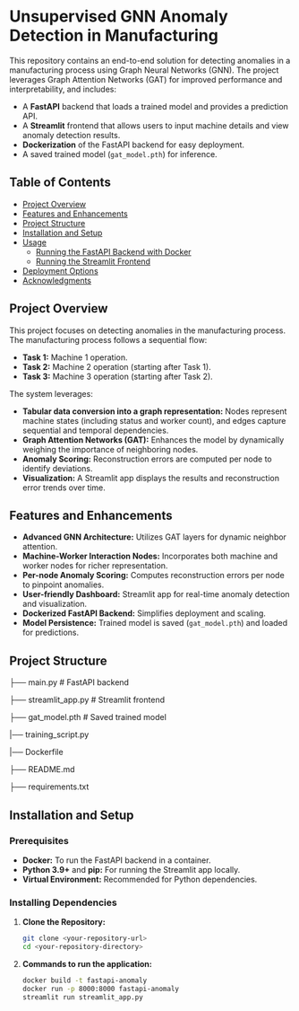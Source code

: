 # Unsupervised GNN Anomaly Detection in Manufacturing

This repository contains an end-to-end solution for detecting anomalies in a manufacturing process using Graph Neural Networks (GNN). The project leverages Graph Attention Networks (GAT) for improved performance and interpretability, and includes:

- A **FastAPI** backend that loads a trained model and provides a prediction API.
- A **Streamlit** frontend that allows users to input machine details and view anomaly detection results.
- **Dockerization** of the FastAPI backend for easy deployment.
- A saved trained model (`gat_model.pth`) for inference.

## Table of Contents

- [Project Overview](#project-overview)
- [Features and Enhancements](#features-and-enhancements)
- [Project Structure](#project-structure)
- [Installation and Setup](#installation-and-setup)
- [Usage](#usage)
  - [Running the FastAPI Backend with Docker](#running-the-fastapi-backend-with-docker)
  - [Running the Streamlit Frontend](#running-the-streamlit-frontend)
- [Deployment Options](#deployment-options)
- [Acknowledgments](#acknowledgments)

## Project Overview

This project focuses on detecting anomalies in the manufacturing process. The manufacturing process follows a sequential flow:
- **Task 1:** Machine 1 operation.
- **Task 2:** Machine 2 operation (starting after Task 1).
- **Task 3:** Machine 3 operation (starting after Task 2).

The system leverages:
- **Tabular data conversion into a graph representation:** Nodes represent machine states (including status and worker count), and edges capture sequential and temporal dependencies.
- **Graph Attention Networks (GAT):** Enhances the model by dynamically weighing the importance of neighboring nodes.
- **Anomaly Scoring:** Reconstruction errors are computed per node to identify deviations.
- **Visualization:** A Streamlit app displays the results and reconstruction error trends over time.

## Features and Enhancements

- **Advanced GNN Architecture:** Utilizes GAT layers for dynamic neighbor attention.
- **Machine-Worker Interaction Nodes:** Incorporates both machine and worker nodes for richer representation.
- **Per-node Anomaly Scoring:** Computes reconstruction errors per node to pinpoint anomalies.
- **User-friendly Dashboard:** Streamlit app for real-time anomaly detection and visualization.
- **Dockerized FastAPI Backend:** Simplifies deployment and scaling.
- **Model Persistence:** Trained model is saved (`gat_model.pth`) and loaded for predictions.

## Project Structure

 
├── main.py # FastAPI backend 

├── streamlit_app.py # Streamlit frontend 

├── gat_model.pth # Saved trained model  

|── training_script.py 

|── Dockerfile

├── README.md

├── requirements.txt 

## Installation and Setup

### Prerequisites

- **Docker:** To run the FastAPI backend in a container.
- **Python 3.9+** and **pip:** For running the Streamlit app locally.
- **Virtual Environment:** Recommended for Python dependencies.

### Installing Dependencies

1. **Clone the Repository:**

   ```bash
   git clone <your-repository-url>
   cd <your-repository-directory>


2. **Commands to run the application:**

    ```bash
    docker build -t fastapi-anomaly 
    docker run -p 8000:8000 fastapi-anomaly
    streamlit run streamlit_app.py
